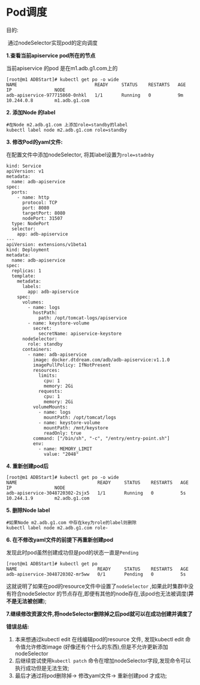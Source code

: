 # Pod调度

目的:

​	通过nodeSelector实现pod的定向调度

**1.查看当前apiservice pod所在的节点**

当前apiservice 的pod 是在m1.adb.g1.com上的

```
[root@m1 ADBStart]# kubectl get po -o wide
NAME                             READY     STATUS    RESTARTS   AGE       IP                NODE
adb-apiservice-977715860-0nhkl   1/1       Running   0          9m        10.244.0.8        m1.adb.g1.com
```

**2. 添加Node 的label**

```
#在Node m2.adb.g1.com 上添加role=standby的label
kubectl label node m2.adb.g1.com role=standby
```

**3. 修改Pod的yaml文件:**

在配置文件中添加nodeSelector, 将其label设置为`role=stadnby` 

```
kind: Service
apiVersion: v1
metadata:
  name: adb-apiservice
spec:
  ports:
    - name: http
      protocol: TCP
      port: 8080
      targetPort: 8080
      nodePort: 31507
  type: NodePort
  selector:
    app: adb-apiservice
---
apiVersion: extensions/v1beta1
kind: Deployment
metadata:
  name: adb-apiservice
spec:
  replicas: 1
  template:
    metadata:
      labels:
        app: adb-apiservice
    spec:
      volumes:
        - name: logs
          hostPath:
            path: /opt/tomcat-logs/apiservice
        - name: keystore-volume
          secret:
            secretName: apiservice-keystore
      nodeSelector:
        role: standby
      containers:
        - name: adb-apiservice
          image: docker.dtdream.com/adb/adb-apiservice:v1.1.0
          imagePullPolicy: IfNotPresent
          resources:
            limits:
              cpu: 1
              memory: 2Gi
            requests:
              cpu: 1
              memory: 2Gi
          volumeMounts:
            - name: logs
              mountPath: /opt/tomcat/logs
            - name: keystore-volume
              mountPath: /mnt/keystore
              readOnly: true
          command: ["/bin/sh", "-c", "/entry/entry-point.sh"]
          env:
            - name: MEMORY_LIMIT
              value: "2048"
```

**4. 重新创建pod后**

```
[root@m1 ADBStart]# kubectl get po -o wide
NAME                              READY     STATUS    RESTARTS   AGE       IP                NODE
adb-apiservice-3048720302-2sjx5   1/1       Running   0          5s        10.244.1.9        m2.adb.g1.com
```

**5. 删除Node label**

```
#如果Node m2.adb.g1.com 中存在key为role的label则删除
kubectl label node m2.adb.g1.com role-
```

**6. 在不修改yaml文件的前提下再重新创建pod**

发现此时pod虽然创建成功但是pod的状态一直是`Pending`

```
[root@m1 ADBStart]# kubectl get po 
NAME                              READY     STATUS    RESTARTS   AGE
adb-apiservice-3048720302-mr5ww   0/1       Pending   0          5s
```

这就说明了如果在pod的resource文件中设置了`nodeSelector` ,如果此时集群中没有符合nodeSelector 的节点存在,即便有其他的node存在,该pod也无法被调度(**并不是无法被创建**);

**7.继续修改资源文件,将nodeSelector删除掉之后pod就可以在成功创建并调度了**



**错误总结:**

1. 本来想通过kubectl edit 在线编辑pod的resource 文件, 发现kubectl edit 命令值允许修改image (好像还有个什么的东西),但是不允许更新添加nodeSelector
2. 后继续尝试使用`kubectl patch` 命令在增加nodeSelector字段,发现命令可以执行成功但是无法生效;
3. 最后才通过将pod删除掉-> 修改yaml文件-> 重新创建pod 才成功;